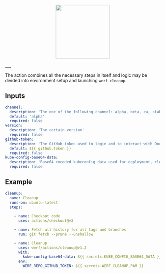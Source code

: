 <p align="center">
  <img src="https://github.com/werf/werf/raw/master/docs/images/werf-logo.svg?sanitize=true" style="max-height:100%;" height="175">
</p>
___

The action combines all the necessary steps in itself and logic may be divided into environment setup and launching `werf cleanup`.

## Inputs

```yaml
channel:
  description: 'The one of the following channel: alpha, beta, ea, stable, rock-solid'
  default: 'alpha'
  required: false
version:
  description: 'The certain version'
  required: false
github-token:
  description: 'The GitHub token used to login and to interact with Docker Github Packages'
  default: ${{ github.token }}
  required: false
kube-config-base64-data:
  description: 'Base64 encoded kubeconfig data used for deployment, cleanup and distributed locks'
  required: false
```

## Example

```yaml
cleanup: 
  name: Cleanup
  runs-on: ubuntu-latest
  steps:
  
    - name: Checkout code
      uses: actions/checkout@v3

    - name: Fetch all history for all tags and branches
      run: git fetch --prune --unshallow

    - name: Cleanup
      uses: werf/actions/cleanup@v1.2
      with:
        kube-config-base64-data: ${{ secrets.KUBE_CONFIG_BASE64_DATA }}
      env:
        WERF_REPO_GITHUB_TOKEN: ${{ secrets.WERF_CLEANUP_PAM }}
```
